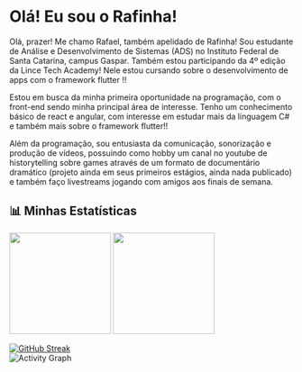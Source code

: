 <h1>Olá! Eu sou o Rafinha!</h1>
Olá, prazer! Me chamo Rafael, também apelidado de Rafinha! Sou estudante de Análise e Desenvolvimento de Sistemas (ADS) no Instituto Federal de Santa Catarina, campus Gaspar. Também estou participando da 4º edição da Lince Tech Academy! Nele estou cursando sobre o desenvolvimento de apps com o framework flutter !!

Estou em busca da minha primeira oportunidade na programação, com o front-end sendo minha principal área de interesse. Tenho um conhecimento básico de react e angular, com interesse em estudar mais da linguagem C# e também mais sobre o framework flutter!!

Além da programação, sou entusiasta da comunicação, sonorização e produção de vídeos, possuindo como hobby um canal no youtube de historytelling sobre games através de um formato de documentário dramático (projeto ainda em seus primeiros estágios, ainda nada publicado) e também faço livestreams jogando com amigos aos finais de semana.

  ## 📊 Minhas Estatísticas  
<div>
  <img loading="lazy" height="180em" src="https://github-readme-stats.vercel.app/api/top-langs/?username=rafinha-as-br&layout=compact&langs_count=7&theme=transparent"/>
  <img loading="lazy" height="180em" src="https://github-readme-stats.vercel.app/api?username=rafinha-as-br&show_icons=true&theme=transparent&include_all_commits=true&count_private=true"/>

</div>

[![GitHub Streak](https://streak-stats.demolab.com?user=rafinha-as-br&theme=dark)](https://git.io/streak-stats)  
![Activity Graph](https://github-readme-activity-graph.vercel.app/graph?username=rafinha-as-br&theme=react-dark)
